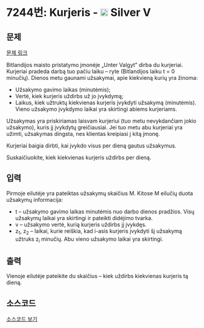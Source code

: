 # 7244번: Kurjeris - <img src="https://static.solved.ac/tier_small/6.svg" style="height:20px" /> Silver V

<!-- performance -->

<!-- 문제 제출 후 깃허브에 푸시를 했을 때 제출한 코드의 성능이 입력될 공간입니다.-->

<!-- end -->

## 문제

[문제 링크](https://boj.kr/7244)


<p>Bitlandijos maisto pristatymo įmonėje „Unter Valgyt” dirba du kurjeriai. Kurjeriai pradeda darbą tuo pačiu laiku – ryte (Bitlandijos laiku t = 0 minučių). Dienos metu gaunami užsakymai, apie kiekvieną kurių yra žinoma:</p>

<ul>
<li>Užsakymo gavimo laikas (minutėmis);</li>
<li>Vertė, kiek kurjeris uždirbs už jo įvykdymą;</li>
<li>Laikus, kiek užtruktų kiekvienas kurjeris įvykdyti užsakymą (minutėmis). Vieno užsakymo įvykdymo laikai yra skirtingi abiems kurjeriams.</li>
</ul>

<p>Užsakymas yra priskiriamas laisvam kurjeriui (tuo metu nevykdančiam jokio užsakymo), kuris jį įvykdytų greičiausiai. Jei tuo metu abu kurjeriai yra užimti, užsakymas dingsta, nes klientas kreipiasi į kitą įmonę.</p>

<p>Kurjeriai baigia dirbti, kai įvykdo visus per dieną gautus užsakymus.</p>

<p>Suskaičiuokite, kiek kiekvienas kurjeris uždirbs per dieną.</p>



## 입력


<p>Pirmoje eilutėje yra pateiktas užsakymų skaičius M. Kitose M eilučių duota užsakymų informacija:</p>

<ul>
<li>t – užsakymo gavimo laikas minutėmis nuo darbo dienos pradžios. Visų užsakymų laikai yra skirtingi ir pateikti didėjimo tvarka.</li>
<li>v – užsakymo vertė, kurią kurjeris uždirbs jį įvykdęs.</li>
<li>z<sub>1</sub>, z<sub>2</sub> – laikai, kurie reiškia, kad i-asis kurjeris įvykdyti šį užsakymą užtruks z<sub>i</sub> minučių. Abu vieno užsakymo laikai yra skirtingi.</li>
</ul>



## 출력


<p>Vienoje eilutėje pateikite du skaičius – kiek uždirbs kiekvienas kurjeris tą dieną.</p>



## 소스코드

[소스코드 보기](Kurjeris.cpp)